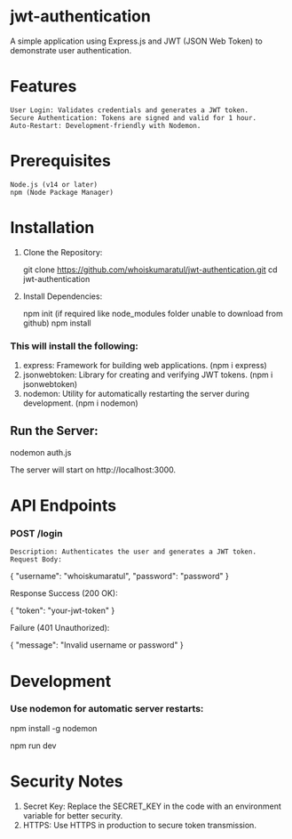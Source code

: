 
# jwt-authentication
A simple application using Express.js and JWT (JSON Web Token) to demonstrate user authentication.

# Features

    User Login: Validates credentials and generates a JWT token.
    Secure Authentication: Tokens are signed and valid for 1 hour.
    Auto-Restart: Development-friendly with Nodemon.

# Prerequisites

    Node.js (v14 or later)
    npm (Node Package Manager)    

# Installation    

1. Clone the Repository:

   git clone https://github.com/whoiskumaratul/jwt-authentication.git
   cd jwt-authentication

3. Install Dependencies:
   
   npm init (if required like node_modules folder unable to download from github)
   npm install

### This will install the following:

   
1.   express: Framework for building web applications. (npm i express)
2.   jsonwebtoken: Library for creating and verifying JWT tokens.  (npm i jsonwebtoken)
3.   nodemon: Utility for automatically restarting the server during development. (npm i nodemon)



## Run the Server:

   nodemon auth.js


The server will start on http://localhost:3000.


# API Endpoints

### POST /login

    Description: Authenticates the user and generates a JWT token.
    Request Body:

{
  "username": "whoiskumaratul",
  "password": "password"
}


Response
Success (200 OK):

{
  "token": "your-jwt-token"
}


Failure (401 Unauthorized):


{
  "message": "Invalid username or password"
}


# Development

### Use nodemon for automatic server restarts:


npm install -g nodemon

npm run dev


# Security Notes

1. Secret Key: Replace the SECRET_KEY in the code with an environment variable for better security.
2. HTTPS: Use HTTPS in production to secure token transmission.















































   
  
